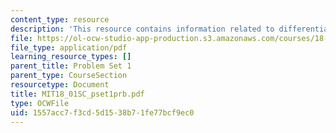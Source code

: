 ```yaml
---
content_type: resource
description: 'This resource contains information related to differentiation. '
file: https://ol-ocw-studio-app-production.s3.amazonaws.com/courses/18-01sc-single-variable-calculus-fall-2010/1557acc7f3cd5d1538b71fe77bcf9ec0_MIT18_01SC_pset1prb.pdf
file_type: application/pdf
learning_resource_types: []
parent_title: Problem Set 1
parent_type: CourseSection
resourcetype: Document
title: MIT18_01SC_pset1prb.pdf
type: OCWFile
uid: 1557acc7-f3cd-5d15-38b7-1fe77bcf9ec0
---
```

